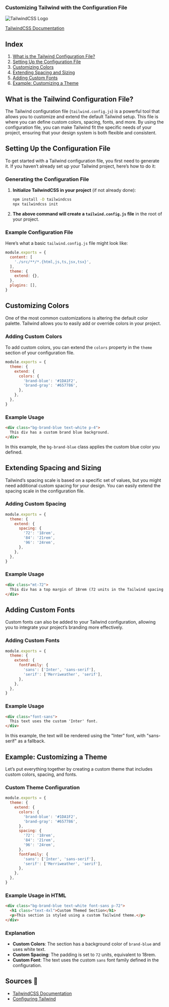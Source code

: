 ### Customizing Tailwind with the Configuration File

![TailwindCSS Logo](https://tailwindcss.com/_next/static/media/social-card-large.fcc2850f.jpg)

[TailwindCSS Documentation](https://tailwindcss.com/docs)

## Index
1. [What is the Tailwind Configuration File?](#what-is-the-tailwind-configuration-file)
2. [Setting Up the Configuration File](#setting-up-the-configuration-file)
3. [Customizing Colors](#customizing-colors)
4. [Extending Spacing and Sizing](#extending-spacing-and-sizing)
5. [Adding Custom Fonts](#adding-custom-fonts)
6. [Example: Customizing a Theme](#example-customizing-a-theme)

## What is the Tailwind Configuration File?

The Tailwind configuration file (`tailwind.config.js`) is a powerful tool that allows you to customize and extend the default Tailwind setup. This file is where you can define custom colors, spacing, fonts, and more. By using the configuration file, you can make Tailwind fit the specific needs of your project, ensuring that your design system is both flexible and consistent.

## Setting Up the Configuration File

To get started with a Tailwind configuration file, you first need to generate it. If you haven’t already set up your Tailwind project, here’s how to do it:

### Generating the Configuration File

1. **Initialize TailwindCSS in your project** (if not already done):
   ```bash
   npm install -D tailwindcss
   npx tailwindcss init
   ```

2. **The above command will create a `tailwind.config.js` file** in the root of your project.

### Example Configuration File

Here’s what a basic `tailwind.config.js` file might look like:

```javascript
module.exports = {
  content: [
    './src/**/*.{html,js,ts,jsx,tsx}',
  ],
  theme: {
    extend: {},
  },
  plugins: [],
}
```

## Customizing Colors

One of the most common customizations is altering the default color palette. Tailwind allows you to easily add or override colors in your project.

### Adding Custom Colors

To add custom colors, you can extend the `colors` property in the `theme` section of your configuration file.

```javascript
module.exports = {
  theme: {
    extend: {
      colors: {
        'brand-blue': '#1DA1F2',
        'brand-gray': '#657786',
      },
    },
  },
}
```

### Example Usage

```html
<div class="bg-brand-blue text-white p-4">
  This div has a custom brand blue background.
</div>
```

In this example, the `bg-brand-blue` class applies the custom blue color you defined.

## Extending Spacing and Sizing

Tailwind’s spacing scale is based on a specific set of values, but you might need additional custom spacing for your design. You can easily extend the spacing scale in the configuration file.

### Adding Custom Spacing

```javascript
module.exports = {
  theme: {
    extend: {
      spacing: {
        '72': '18rem',
        '84': '21rem',
        '96': '24rem',
      },
    },
  },
}
```

### Example Usage

```html
<div class="mt-72">
  This div has a top margin of 18rem (72 units in the Tailwind spacing scale).
</div>
```

## Adding Custom Fonts

Custom fonts can also be added to your Tailwind configuration, allowing you to integrate your project’s branding more effectively.

### Adding Custom Fonts

```javascript
module.exports = {
  theme: {
    extend: {
      fontFamily: {
        'sans': ['Inter', 'sans-serif'],
        'serif': ['Merriweather', 'serif'],
      },
    },
  },
}
```

### Example Usage

```html
<div class="font-sans">
  This text uses the custom 'Inter' font.
</div>
```

In this example, the text will be rendered using the "Inter" font, with "sans-serif" as a fallback.

## Example: Customizing a Theme

Let’s put everything together by creating a custom theme that includes custom colors, spacing, and fonts.

### Custom Theme Configuration

```javascript
module.exports = {
  theme: {
    extend: {
      colors: {
        'brand-blue': '#1DA1F2',
        'brand-gray': '#657786',
      },
      spacing: {
        '72': '18rem',
        '84': '21rem',
        '96': '24rem',
      },
      fontFamily: {
        'sans': ['Inter', 'sans-serif'],
        'serif': ['Merriweather', 'serif'],
      },
    },
  },
}
```

### Example Usage in HTML

```html
<div class="bg-brand-blue text-white font-sans p-72">
  <h1 class="text-4xl">Custom Themed Section</h1>
  <p>This section is styled using a custom Tailwind theme.</p>
</div>
```

### Explanation

- **Custom Colors**: The section has a background color of `brand-blue` and uses white text.
- **Custom Spacing**: The padding is set to `72` units, equivalent to 18rem.
- **Custom Font**: The text uses the custom `sans` font family defined in the configuration.

## Sources 📖
- [TailwindCSS Documentation](https://tailwindcss.com/docs)
- [Configuring Tailwind](https://tailwindcss.com/docs/configuration)
